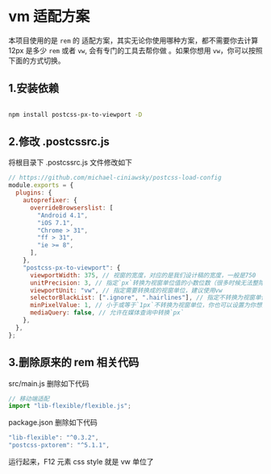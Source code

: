 # vm 适配方案

本项目使用的是 `rem` 的 适配方案，其实无论你使用哪种方案，都不需要你去计算 12px 是多少 `rem` 或者 `vw`, 会有专门的工具去帮你做
。如果你想用 `vw`，你可以按照下面的方式切换。

## 1.安装依赖

```bash

npm install postcss-px-to-viewport -D

```

## 2.修改 .postcssrc.js

将根目录下 .postcssrc.js 文件修改如下

```javascript
// https://github.com/michael-ciniawsky/postcss-load-config
module.exports = {
  plugins: {
    autoprefixer: {
      overrideBrowserslist: [
        "Android 4.1",
        "iOS 7.1",
        "Chrome > 31",
        "ff > 31",
        "ie >= 8",
      ],
    },
    "postcss-px-to-viewport": {
      viewportWidth: 375, // 视窗的宽度，对应的是我们设计稿的宽度，一般是750
      unitPrecision: 3, // 指定`px`转换为视窗单位值的小数位数（很多时候无法整除）
      viewportUnit: "vw", // 指定需要转换成的视窗单位，建议使用vw
      selectorBlackList: [".ignore", ".hairlines"], // 指定不转换为视窗单位的类，可以自定义，可以无限添加,建议定义一至两个通用的类名
      minPixelValue: 1, // 小于或等于`1px`不转换为视窗单位，你也可以设置为你想要的值
      mediaQuery: false, // 允许在媒体查询中转换`px`
    },
  },
};
```

## 3.删除原来的 rem 相关代码

src/main.js 删除如下代码

```javascript
// 移动端适配
import "lib-flexible/flexible.js";
```

package.json 删除如下代码

```javascript
"lib-flexible": "^0.3.2",
"postcss-pxtorem": "^5.1.1",
```

运行起来，F12 元素 css style 就是 vw 单位了
